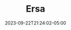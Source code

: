---
title: "Ersa"
date: 2023-09-22T21:24:02-05:00
draft: false
author:
tags:
image: /images/projects/ersa.JPG
description:
toc:
---
